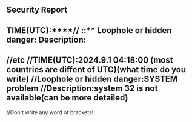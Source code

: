 Security Report
-----------------------------------------------
TIME(UTC):****/**/** **:**:**
Loophole or hidden danger:
Description:
-----------------------------------------------



//etc
//TIME(UTC):2024.9.1 04:18:00  (most countries are diffent of UTC)(what time do you write)
//Loophole or hidden danger:SYSTEM problem
//Description:system 32 is not available(can be more detailed)
-----------------------------------------------
//Don't write any word of brackets!
